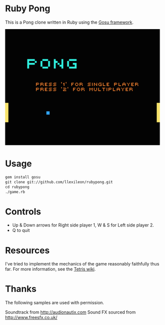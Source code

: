 
# Ruby Pong

This is a Pong clone written in Ruby using the [Gosu framework](http://code.google.com/p/gosu/).

![Screenshot](https://raw.githubusercontent.com/llexileon/rubypong/master/assets/screen1.png)

# Usage

    gem install gosu
    git clone git://github.com/llexileon/rubypong.git
    cd rubypong
    ./game.rb

# Controls

* Up & Down arrows for Right side player 1, W & S for Left side player 2.
* Q to quit


# Resources

I've tried to implement the mechanics of the game reasonably faithfully thus far.
For more information, see the [Tetris wiki](http://en.wikipedia.org/wiki/Pong).

# Thanks

The following samples are used with permission.

Soundtrack from http://audionautix.com
Sound FX sourced from http://www.freesfx.co.uk/
